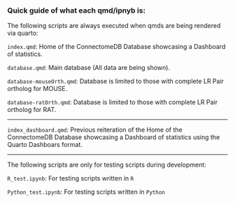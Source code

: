 ### Quick guide of what each qmd/ipnyb is:

The following scripts are always executed when qmds are being rendered via quarto:

`index.qmd`: Home of the ConnectomeDB Database showcasing a Dashboard of statistics.

`database.qmd`: Main database (All data are being shown).

`database-mouseOrth.qmd`: Database is limited to those with complete LR Pair ortholog for MOUSE.

`database-ratOrth.qmd`: Database is limited to those with complete LR Pair ortholog for RAT.

***

`index_dashboard.qmd`: Previous reiteration of the Home of the ConnectomeDB Database showcasing a Dashboard of statistics using the Quarto Dashboars format.


***

The following scripts are only for testing scripts during development:

`R_test.ipynb`: For testing scripts written in `R`

`Python_test.ipynb`: For testing scripts written in `Python`